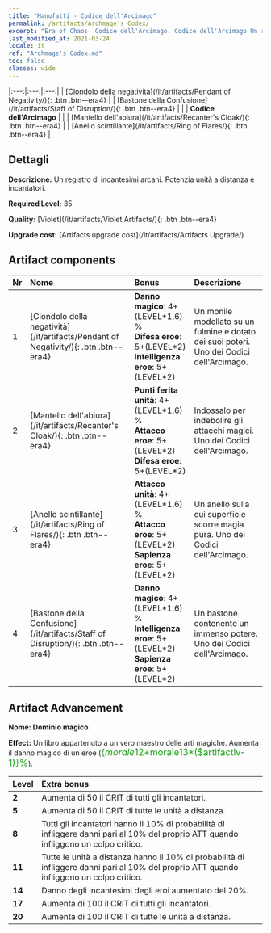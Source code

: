 ```yaml
---
title: "Manufatti - Codice dell'Arcimago"
permalink: /artifacts/Archmage's Codex/
excerpt: "Era of Chaos  Codice dell'Arcimago. Codice dell'Arcimago Un registro di incantesimi arcani. Potenzia unità a distanza e incantatori."
last_modified_at: 2021-03-24
locale: it
ref: "Archmage's Codex.md"
toc: false
classes: wide
---
```


  |:---:|:---:|:---:| 
  | [Ciondolo della negatività](/it/artifacts/Pendant of Negativity/){: .btn .btn--era4} |   | [Bastone della Confusione](/it/artifacts/Staff of Disruption/){: .btn .btn--era4} | 
  |   | **Codice dell'Arcimago** |  | 
  | [Mantello dell'abiura](/it/artifacts/Recanter's Cloak/){: .btn .btn--era4} |   | [Anello scintillante](/it/artifacts/Ring of Flares/){: .btn .btn--era4} | 


## Dettagli

 **Descrizione:** Un registro di incantesimi arcani. Potenzia unità a distanza e incantatori.

 **Required Level:** 35

 **Quality:** [Violet](/it/artifacts/Violet Artifacts/){: .btn .btn--era4}

 **Upgrade cost:** [Artifacts upgrade cost](/it/artifacts/Artifacts Upgrade/)



## Artifact components

  | Nr |    Nome    |   Bonus | Descrizione | 
  |:---|:-----------|:--------|:------------| 
  | 1 | [Ciondolo della negatività](/it/artifacts/Pendant of Negativity/){: .btn .btn--era4} | **Danno magico**: 4+(LEVEL\*1.6) %<br/>**Difesa eroe**: 5+(LEVEL\*2)<br/>**Intelligenza eroe**: 5+(LEVEL\*2) | Un monile modellato su un fulmine e dotato dei suoi poteri. Uno dei Codici dell'Arcimago. | 
  | 2 | [Mantello dell'abiura](/it/artifacts/Recanter's Cloak/){: .btn .btn--era4} | **Punti ferita unità**: 4+(LEVEL\*1.6) %<br/>**Attacco eroe**: 5+(LEVEL\*2)<br/>**Difesa eroe**: 5+(LEVEL\*2) | Indossalo per indebolire gli attacchi magici. Uno dei Codici dell'Arcimago. | 
  | 3 | [Anello scintillante](/it/artifacts/Ring of Flares/){: .btn .btn--era4} | **Attacco unità**: 4+(LEVEL\*1.6) %<br/>**Attacco eroe**: 5+(LEVEL\*2)<br/>**Sapienza eroe**: 5+(LEVEL\*2) | Un anello sulla cui superficie scorre magia pura. Uno dei Codici dell'Arcimago. | 
  | 4 | [Bastone della Confusione](/it/artifacts/Staff of Disruption/){: .btn .btn--era4} | **Danno magico**: 4+(LEVEL\*1.6) %<br/>**Intelligenza eroe**: 5+(LEVEL\*2)<br/>**Sapienza eroe**: 5+(LEVEL\*2) | Un bastone contenente un immenso potere. Uno dei Codici dell'Arcimago. | 


## Artifact Advancement

 **Nome: Dominio magico**

 **Effect:** Un libro appartenuto a un vero maestro delle arti magiche. Aumenta il danno magico di un eroe (<span style="color: #1ca216;font-size:18px">{$morale12+$morale13*($artifactlv-1)}%</span>).

  |  Level  |    Extra bonus  | 
  |:--------|:----------------| 
  | **2** | Aumenta di 50 il CRIT di tutti gli incantatori. | 
  | **5** | Aumenta di 50 il CRIT di tutte le unità a distanza. | 
  | **8** | Tutti gli incantatori hanno il 10% di probabilità di infliggere danni pari al 10% del proprio ATT quando infliggono un colpo critico. | 
  | **11** | Tutte le unità a distanza hanno il 10% di probabilità di infliggere danni pari al 10% del proprio ATT quando infliggono un colpo critico. | 
  | **14** | Danno degli incantesimi degli eroi aumentato del 20%. | 
  | **17** | Aumenta di 100 il CRIT di tutti gli incantatori. | 
  | **20** | Aumenta di 100 il CRIT di tutte le unità a distanza. | 
